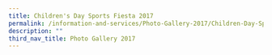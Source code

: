 ```yaml
---
title: Children's Day Sports Fiesta 2017
permalink: /information-and-services/Photo-Gallery-2017/Children-Day-Sports-Fiesta/permalink
description: ""
third_nav_title: Photo Gallery 2017
---
```

